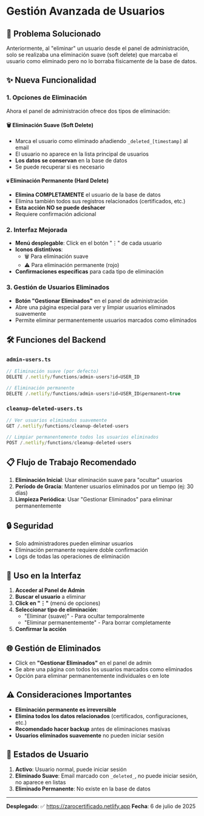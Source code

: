 # Gestión Avanzada de Usuarios

## 🔧 Problema Solucionado
Anteriormente, al "eliminar" un usuario desde el panel de administración, solo se realizaba una eliminación suave (soft delete) que marcaba el usuario como eliminado pero no lo borraba físicamente de la base de datos.

## ✨ Nueva Funcionalidad

### 1. **Opciones de Eliminación**
Ahora el panel de administración ofrece dos tipos de eliminación:

#### 🗑️ **Eliminación Suave (Soft Delete)**
- Marca el usuario como eliminado añadiendo `_deleted_[timestamp]` al email
- El usuario no aparece en la lista principal de usuarios
- **Los datos se conservan** en la base de datos
- Se puede recuperar si es necesario

#### 💀 **Eliminación Permanente (Hard Delete)**
- **Elimina COMPLETAMENTE** el usuario de la base de datos
- Elimina también todos sus registros relacionados (certificados, etc.)
- **Esta acción NO se puede deshacer**
- Requiere confirmación adicional

### 2. **Interfaz Mejorada**
- **Menú desplegable**: Click en el botón "⋮" de cada usuario
- **Iconos distintivos**: 
  - 🗑️ Para eliminación suave
  - ⚠️ Para eliminación permanente (rojo)
- **Confirmaciones específicas** para cada tipo de eliminación

### 3. **Gestión de Usuarios Eliminados**
- **Botón "Gestionar Eliminados"** en el panel de administración
- Abre una página especial para ver y limpiar usuarios eliminados suavemente
- Permite eliminar permanentemente usuarios marcados como eliminados

## 🛠️ Funciones del Backend

### `admin-users.ts`
```typescript
// Eliminación suave (por defecto)
DELETE /.netlify/functions/admin-users?id=USER_ID

// Eliminación permanente
DELETE /.netlify/functions/admin-users?id=USER_ID&permanent=true
```

### `cleanup-deleted-users.ts`
```typescript
// Ver usuarios eliminados suavemente
GET /.netlify/functions/cleanup-deleted-users

// Limpiar permanentemente todos los usuarios eliminados
POST /.netlify/functions/cleanup-deleted-users
```

## 📋 Flujo de Trabajo Recomendado

1. **Eliminación Inicial**: Usar eliminación suave para "ocultar" usuarios
2. **Período de Gracia**: Mantener usuarios eliminados por un tiempo (ej: 30 días)
3. **Limpieza Periódica**: Usar "Gestionar Eliminados" para eliminar permanentemente

## 🔒 Seguridad
- Solo administradores pueden eliminar usuarios
- Eliminación permanente requiere doble confirmación
- Logs de todas las operaciones de eliminación

## 📱 Uso en la Interfaz

1. **Acceder al Panel de Admin**
2. **Buscar el usuario** a eliminar
3. **Click en "⋮"** (menú de opciones)
4. **Seleccionar tipo de eliminación**:
   - "Eliminar (suave)" - Para ocultar temporalmente
   - "Eliminar permanentemente" - Para borrar completamente
5. **Confirmar la acción**

## 🌐 Gestión de Eliminados
- Click en **"Gestionar Eliminados"** en el panel de admin
- Se abre una página con todos los usuarios marcados como eliminados
- Opción para eliminar permanentemente individuales o en lote

## ⚠️ Consideraciones Importantes
- **Eliminación permanente es irreversible**
- **Elimina todos los datos relacionados** (certificados, configuraciones, etc.)
- **Recomendado hacer backup** antes de eliminaciones masivas
- **Usuarios eliminados suavemente** no pueden iniciar sesión

## 🔄 Estados de Usuario
1. **Activo**: Usuario normal, puede iniciar sesión
2. **Eliminado Suave**: Email marcado con `_deleted_`, no puede iniciar sesión, no aparece en listas
3. **Eliminado Permanente**: No existe en la base de datos

---

**Desplegado**: ✅ https://zarocertificado.netlify.app
**Fecha**: 6 de julio de 2025
